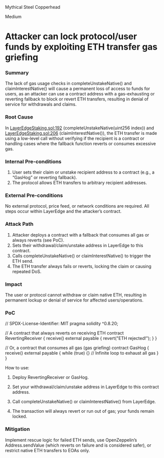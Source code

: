 Mythical Steel Copperhead

Medium

# Attacker can lock protocol/user funds by exploiting ETH transfer gas griefing

### Summary

The lack of gas usage checks in completeUnstakeNative() and claimInterestNative() will cause a permanent loss of access to funds for users, as an attacker can use a contract address with a gas-exhausting or reverting fallback to block or revert ETH transfers, resulting in denial of service for withdrawals and claims.

### Root Cause

In [LayerEdgeStaking.sol:192](https://github.com/sherlock-audit/2025-05-layeredge/blob/main/edgen-staking/src/stake/LayerEdgeStaking.sol#L192) (completeUnstakeNative(uint256 index)) and [LayerEdgeStaking.sol:206](https://github.com/sherlock-audit/2025-05-layeredge/blob/main/edgen-staking/src/stake/LayerEdgeStaking.sol#L206) (claimInterestNative()), the ETH transfer is made using a low-level call without verifying if the recipient is a contract or handling cases where the fallback function reverts or consumes excessive gas.



### Internal Pre-conditions

1. User sets their claim or unstake recipient address to a contract (e.g., a “GasHog” or reverting fallback).
2. The protocol allows ETH transfers to arbitrary recipient addresses.

### External Pre-conditions

No external protocol, price feed, or network conditions are required. All steps occur within LayerEdge and the attacker’s contract.

### Attack Path

1. Attacker deploys a contract with a fallback that consumes all gas or always reverts (see PoC).
2. Sets their withdrawal/claim/unstake address in LayerEdge to this contract.
3. Calls completeUnstakeNative() or claimInterestNative() to trigger the ETH send.
4. The ETH transfer always fails or reverts, locking the claim or causing repeated DoS.


### Impact

The user or protocol cannot withdraw or claim native ETH, resulting in permanent lockup or denial of service for affected users/operations.



### PoC

// SPDX-License-Identifier: MIT
pragma solidity ^0.8.20;

// A contract that always reverts on receiving ETH
contract RevertingReceiver {
    receive() external payable {
        revert("ETH rejected!");
    }
}

// Or, a contract that consumes all gas (gas griefing)
contract GasHog {
    receive() external payable {
        while (true) {} // Infinite loop to exhaust all gas
    }
}



How to use:

1. Deploy RevertingReceiver or GasHog.

2. Set your withdrawal/claim/unstake address in LayerEdge to this contract address.

3. Call completeUnstakeNative() or claimInterestNative() from LayerEdge.

4. The transaction will always revert or run out of gas; your funds remain locked.

### Mitigation

Implement rescue logic for failed ETH sends, use OpenZeppelin’s Address.sendValue (which reverts on failure and is considered safer), or restrict native ETH transfers to EOAs only.